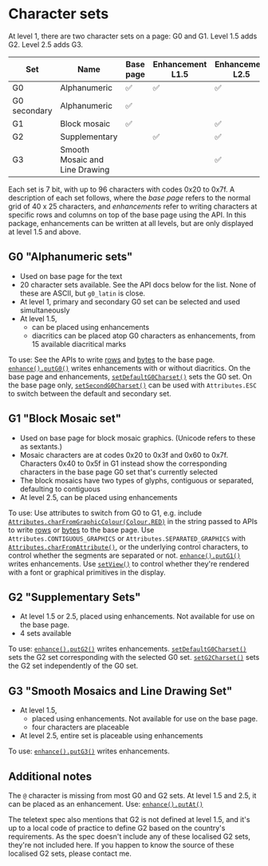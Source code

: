 # Character sets

At level 1, there are two character sets on a page: G0 and G1. Level 1.5 adds G2. Level 2.5 adds G3.

| Set          | Name                           | Base page | Enhancement L1.5 | Enhancement L2.5 |
| ------------ |--------------------------------|-----------|------------------|------------------|
| G0           | Alphanumeric                   | ✅        | ✅               | ✅               |
| G0 secondary | Alphanumeric                   | ✅        |                  |                  |
| G1           | Block mosaic                   | ✅        |                  | ✅               |
| G2           | Supplementary                  |           | ✅               | ✅               |
| G3           | Smooth Mosaic and Line Drawing |           |                  | ✅               |

Each set is 7 bit, with up to 96 characters with codes 0x20 to 0x7f.  A description of each set follows, where the _base page_ refers to the normal grid of 40 x 25 characters, and _enhancements_ refer to writing characters at specific rows and columns on top of the base page using the API. In this package, enhancements can be written at all levels, but are only displayed at level 1.5 and above.

## G0 "Alphanumeric sets"

- Used on base page for the text
- 20 character sets available. See the API docs below for the list.  None of these are ASCII, but `g0_latin` is close.
- At level 1, primary and secondary G0 set can be selected and used simultaneously
- At level 1.5,
  - can be placed using enhancements
  - diacritics can be placed atop G0 characters as enhancements, from 15 available diacritical marks

To use: See the APIs to write [rows](/teletext-screen-api#write-rows-to-the-base-page) and [bytes](/teletext-screen-api#write-bytes-to-the-base-page) to the base page. [`enhance().putG0()`](/teletext-screen-api#putg0-char-diacriticcode) writes enhancements with or without diacritics. On the base page and enhancements, [`setDefaultG0Charset()`](/teletext-screen-api#setdefaultg0charset-charset-withupdate) sets the G0 set. On the base page only, [`setSecondG0Charset()`](/teletext-screen-api#setsecondg0charset-charset-withupdate) can be used with `Attributes.ESC` to switch between the default and secondary set.

## G1 "Block Mosaic set"

- Used on base page for block mosaic graphics. (Unicode refers to these as sextants.)
- Mosaic characters are at codes 0x20 to 0x3f and 0x60 to 0x7f. Characters 0x40 to 0x5f in G1 instead show the corresponding characters in the base page G0 set that's currently selected
- The block mosaics have two types of glyphs, contiguous or separated, defaulting to contiguous
- At level 2.5, can be placed using enhancements

To use: Use attributes to switch from G0 to G1, e.g. include [`Attributes.charFromGraphicColour(Colour.RED)`](/teletext-attributes#attributes-charfromgraphiccolour-colour) in the string passed to APIs to write [rows](/teletext-screen-api#write-rows-to-the-base-page) or [bytes](/teletext-screen-api#write-bytes-to-the-base-page) to the base page. Use `Attributes.CONTIGUOUS_GRAPHICS` or `Attributes.SEPARATED_GRAPHICS` with [`Attributes.charFromAttribute()`](/teletext-attributes#attributes-charfromattribute-attribute), or the underlying control characters, to control whether the segments are separated or not. [`enhance().putG1()`](/teletext-screen-api#putg1-char) writes enhancements. Use [`setView()`](/teletext-screen-api#setview-view) to control whether they're rendered with a font or graphical primitives in the display.

## G2 "Supplementary Sets"

- At level 1.5 or 2.5, placed using enhancements. Not available for use on the base page.
- 4 sets available

To use: [`enhance().putG2()`](/teletext-screen-api#putg2-char) writes enhancements. [`setDefaultG0Charset()`](/teletext-screen-api#setdefaultg0charset-charset-withupdate) sets the G2 set corresponding with the selected G0 set. [`setG2Charset()`](/teletext-screen-api#setg2charset-charset-withupdate) sets the G2 set independently of the G0 set.

## G3 "Smooth Mosaics and Line Drawing Set"

- At level 1.5,
  - placed using enhancements. Not available for use on the base page.
  - four characters are placeable
- At level 2.5, entire set is placeable using enhancements

To use: [`enhance().putG3()`](/teletext-screen-api#putg3-char) writes enhancements.

## Additional notes

The `@` character is missing from most G0 and G2 sets. At level 1.5 and 2.5, it can be placed as an enhancement. Use: [`enhance().putAt()`](/teletext-screen-api#putat)

The teletext spec also mentions that G2 is not defined at level 1.5, and it's up to a local code of practice to define G2 based on the country's requirements. As the spec doesn't include any of these localised G2 sets, they're not included here. If you happen to know the source of these localised G2 sets, please contact me.
